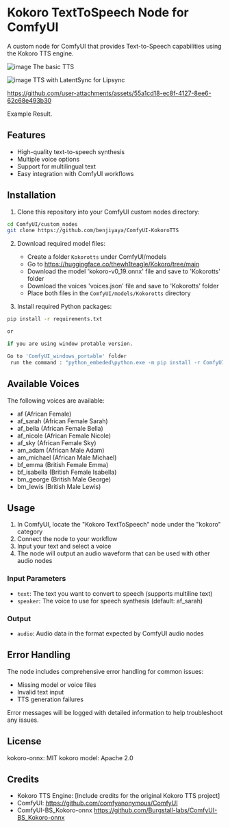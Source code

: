 # Kokoro TextToSpeech Node for ComfyUI

A custom node for ComfyUI that provides Text-to-Speech capabilities using the Kokoro TTS engine.

![image](https://github.com/user-attachments/assets/825b2c91-adc2-45da-a515-12ae288386d1)
The basic TTS 

![image](https://github.com/user-attachments/assets/aab8476a-e0cb-4110-ab62-7e80b79dce0f)
TTS with LatentSync for Lipsync


https://github.com/user-attachments/assets/55a1cd18-ec8f-4127-8ee6-62c68e493b30

Example Result.

## Features

- High-quality text-to-speech synthesis
- Multiple voice options
- Support for multilingual text
- Easy integration with ComfyUI workflows

## Installation

1. Clone this repository into your ComfyUI custom nodes directory:
```bash
cd ComfyUI/custom_nodes
git clone https://github.com/benjiyaya/ComfyUI-KokoroTTS
```

2. Download required model files:
   - Create a folder `Kokorotts` under ComfyUI/models
   - Go to https://huggingface.co/thewh1teagle/Kokoro/tree/main
   - Download the model 'kokoro-v0_19.onnx' file and save to 'Kokorotts' folder
   - Download the voices 'voices.json' file and save to 'Kokorotts' folder
   - Place both files in the `ComfyUI/models/Kokorotts` directory

3. Install required Python packages:
```bash
pip install -r requirements.txt

or

if you are using window protable version.

Go to 'ComfyUI_windows_portable' folder
 run the command : "python_embeded\python.exe -m pip install -r ComfyUI\custom_nodes\ComfyUI-KokoroTTS\requirements.txt"

```

## Available Voices

The following voices are available:
- af (African Female)
- af_sarah (African Female Sarah)
- af_bella (African Female Bella)
- af_nicole (African Female Nicole)
- af_sky (African Female Sky)
- am_adam (African Male Adam)
- am_michael (African Male Michael)
- bf_emma (British Female Emma)
- bf_isabella (British Female Isabella)
- bm_george (British Male George)
- bm_lewis (British Male Lewis)

## Usage

1. In ComfyUI, locate the "Kokoro TextToSpeech" node under the "kokoro" category
2. Connect the node to your workflow
3. Input your text and select a voice
4. The node will output an audio waveform that can be used with other audio nodes

### Input Parameters

- `text`: The text you want to convert to speech (supports multiline text)
- `speaker`: The voice to use for speech synthesis (default: af_sarah)

### Output

- `audio`: Audio data in the format expected by ComfyUI audio nodes

## Error Handling

The node includes comprehensive error handling for common issues:
- Missing model or voice files
- Invalid text input
- TTS generation failures

Error messages will be logged with detailed information to help troubleshoot any issues.

## License

kokoro-onnx: MIT
kokoro model: Apache 2.0

## Credits

- Kokoro TTS Engine: [Include credits for the original Kokoro TTS project]
- ComfyUI: https://github.com/comfyanonymous/ComfyUI
- ComfyUI-BS_Kokoro-onnx https://github.com/Burgstall-labs/ComfyUI-BS_Kokoro-onnx
